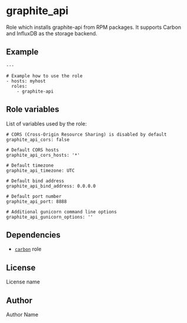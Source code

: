 graphite_api
============

Role which installs graphite-api from RPM packages. It supports Carbon and
InfluxDB as the storage backend.


Example
-------

```
---

# Example how to use the role
- hosts: myhost
  roles:
    - graphite-api
```


Role variables
--------------

List of variables used by the role:

```
# CORS (Cross-Origin Resource Sharing) is disabled by default
graphite_api_cors: false

# Default CORS hosts
graphite_api_cors_hosts: '*'

# Default timezone
graphite_api_timezone: UTC

# Default bind address
graphite_api_bind_address: 0.0.0.0

# Default port number
graphite_api_port: 8888

# Additional gunicorn command line options
graphite_api_gunicorn_options: ''
```


Dependencies
------------

* [`carbon`](https://github.com/picotrading/ansible-carbon) role


License
-------

License name


Author
------

Author Name
